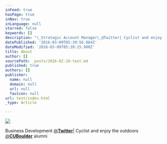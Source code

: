 ```yaml
---
inFeed: true
hasPage: true
inNav: true
inLanguage: null
starred: false
keywords: []
description: "\_Strategic Account Manager\_@Twitter| Cyclist and enjoy the outdoors\_@CUBoulderalumni"
datePublished: '2016-03-09T05:39:56.064Z'
dateModified: '2016-03-09T05:39:15.980Z'
title: About
author: []
sourcePath: _posts/2016-02-28-test.md
published: true
authors: []
publisher:
  name: null
  domain: null
  url: null
  favicon: null
url: test/index.html
_type: Article

---
```

![](https://the-grid-user-content.s3-us-west-2.amazonaws.com/9a2b5a4e-3ee6-407e-bacb-e91d75d07559.jpg)

Business Development [@][0]**[Twitter][1]**| Cyclist and enjoy the outdoors [@**CUBoulder**][2] alumni

[0]: https://twitter.com/Twitter
[1]: null
[2]: https://twitter.com/CUBoulder